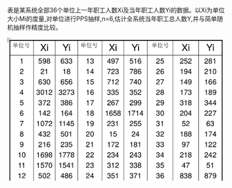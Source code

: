 
表是某系统全部36个单位上一年职工人数Xi及当年职工人数Yi的数据。以Xi为单位大小Mi的度量,对单位进行PPS抽样,n=6,估计全系统当年职工总人数Y,并与简单随机抽样作精度比较。

![](ex5.2.png)
